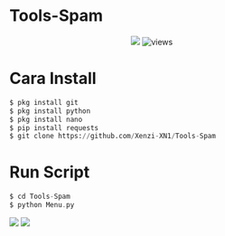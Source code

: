 # Tools-Spam
<p align="center">
    <img src="https://img.shields.io/static/v1?logo=linux&label=Language&message=python&color=yellow">
<img src="https://komarev.com/ghpvc/?username=Tools-Spam&label=Views&color=green&style=plastic" alt="views">

# Cara Install
```python
$ pkg install git
$ pkg install python
$ pkg install nano
$ pip install requests
$ git clone https://github.com/Xenzi-XN1/Tools-Spam
```
# Run Script
```php
$ cd Tools-Spam
$ python Menu.py
```
[![](https://img.shields.io/static/v1?logo=youtube&label=subscribe&message=XENZI%20GANZ&color=green)](https://youtube.com/channel/UC7ygjAbDjuiN76PqOlJm40A)
[![](https://img.shields.io/static/v1?logo=youtube&label=subscribe&message=XENZI%20GANZZ&color=green)](https://youtube.com/channel/UCJWq5Rw5C5JbJeY0xXR_kWQ)
